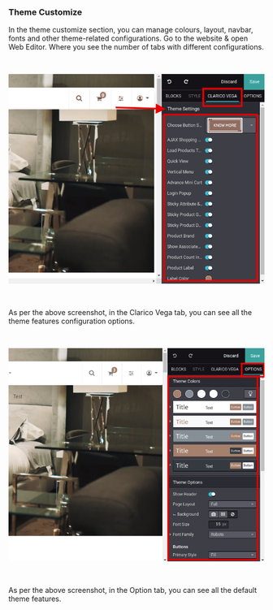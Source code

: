 
### Theme Customize



In the theme customize section, you can manage colours, layout, navbar, fonts and other theme-related configurations. Go to the website & open Web Editor. Where you see the number of tabs with different configurations.


 


![](./images/49-1.png)


 


As per the above screenshot, in the Clarico Vega tab, you can see all the theme features configuration options.


 


![](./images/49-2.png)


 


As per the above screenshot, in the Option tab, you can see all the default theme features.


